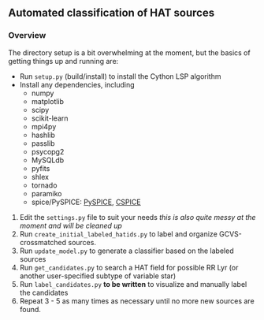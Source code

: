 ## Automated classification of HAT sources



### Overview

The directory setup is a bit overwhelming at the moment, but the basics of getting things up and running are:

*  Run `setup.py` (build/install) to install the Cython LSP algorithm
*  Install any dependencies, including
	* numpy
	* matplotlib
	* scipy
	* scikit-learn
	* mpi4py
	* hashlib
	* passlib
	* psycopg2
	* MySQLdb
	* pyfits
	* shlex
	* tornado
	* paramiko
	* spice/PySPICE: [PySPICE](https://github.com/rca/PySPICE), [CSPICE](http://naif.jpl.nasa.gov/naif/toolkit_C_PC_Linux_GCC_64bit.html)

1. Edit the `settings.py` file to suit your needs _this is also quite messy at the moment and will be cleaned up_
2. Run `create_initial_labeled_hatids.py` to label and organize GCVS-crossmatched sources.
3. Run `update_model.py` to generate a classifier based on the labeled sources
4. Run `get_candidates.py` to search a HAT field for possible RR Lyr (or another user-specified subtype of variable star)
5. Run `label_candidates.py` **to be written** to visualize and manually label the candidates
6. Repeat 3 - 5 as many times as necessary until no more new sources are found.

